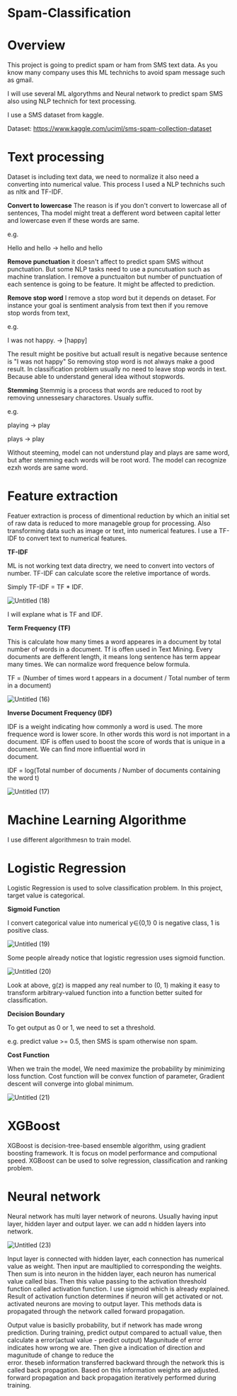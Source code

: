 # Spam-Classification

# Overview

This project is going to predict spam or ham from SMS text data.
As you know many company uses this ML technichs to avoid spam message such as gmail.

I will use several ML algorythms and Neural network to predict spam SMS also using NLP technich for text processing.

I use a SMS dataset from kaggle.

Dataset: https://www.kaggle.com/uciml/sms-spam-collection-dataset

# Text processing

Dataset is including text data, we need to normalize it also need a converting into numerical value.
This process I used a NLP technichs such as nltk and TF-IDF.


  **Convert to lowercase**
  The reason is if you don't convert to lowercase all of sentences, Tha model might treat a defferent word between capital
  letter and lowercase even if these words are same.

  e.g. 
  
  Hello and hello → hello and hello
  

  **Remove punctuation**
  it doesn't affect to predict spam SMS without punctuation. But some NLP tasks need to use a puncutuation such as machine 
  translation.
  I remove a punctuaiton but number of punctuation of each sentence is going to be feature.
  It might be affected to prediction.
  

  **Remove stop word**
  I remove a stop word but it depends on detaset. For instance your goal is sentiment analysis from text then if you remove   
  stop words from text,

  e.g.
  
  I was not happy. → [happy]

  The result might be positive but actuall result is negative because sentence is "I was not happy"
  So removing stop word is not always make a good result.
  In classification problem usually no need to leave stop words in text. Because able to understand general idea without 
  stopwords.
  

  **Stemming**
  Stemmig is a process that words are reduced to root by removing unnessesary charactores.
  Usualy suffix.

  e.g.

  playing → play

  plays → play
  
  Without steeming, model can not understund play and plays are same word, but after stemming each words will be root word.
  The model can recognize ezxh words are same word.
  

# Feature extraction

Featuer extraction is process of dimentional reduction by which an initial set of raw data is reduced to more manageble group for processing. Also transforming data such as image or text, into numerical features.
I use a TF-IDF to convert text to numerical features.

  **TF-IDF**
  
  ML is not working text data directry, we need to convert into vectors of number.
  TF-IDF can calculate score the reletive importance of words.
  
  Simply TF-IDF = TF * IDF.
  
  ![Untitled (18)](https://user-images.githubusercontent.com/25543738/75927724-c3cac900-5e21-11ea-8008-8b8a611aff58.png)

  
  I will explane what is TF and IDF.
    

   **Term Frequency (TF)**
   
   This is calculate how many times a word appeares in a document by total number of words in a document.
   Tf is offen used in Text Mining.
   Every documents are defferent length, it means long sentence has term appear many times.
   We can normalize word frequence below formula.

   TF = (Number of times word t appears in a document / Total number of term in a document)

   ![Untitled (16)](https://user-images.githubusercontent.com/25543738/75927820-f70d5800-5e21-11ea-8004-d103269ad4b7.png)


   
   **Inverse Document Frequency (IDF)**
   
   IDF is a weight indicating how commonly a word is used. The more frequence word is lower score. In other words
   this word is not important in a document.
   IDF is offen used to boost the score of words that is unique in a document. We can find more influential word in  
   document.

   IDF = log(Total number of documents / Number of documents containing the word t)

   ![Untitled (17)](https://user-images.githubusercontent.com/25543738/75927772-dd6c1080-5e21-11ea-82c0-81a5b631051c.png)
   
   
# Machine Learning Algorithme

I use different algorithmesn to train model.

# Logistic Regression
 
 Logistic Regression is used to solve classification problem.
 In this project, target value is categorical.
 
 **Sigmoid Function**
 
 I convert categorical value into numerical
 y∈{0,1} 0 is negative class, 1 is positive class. 
 
 ![Untitled (19)](https://user-images.githubusercontent.com/25543738/75945598-9268f200-5e4f-11ea-9ea5-ab89f226a414.png)
 
 Some people already notice that logistic regression uses sigmoid function.
 
 ![Untitled (20)](https://user-images.githubusercontent.com/25543738/75945654-b298b100-5e4f-11ea-8e60-87199c39b0be.png)
  
  Look at above, g(z) is mapped any real number to (0, 1) making it easy to transform arbitrary-valued function into a 
  function 
  better suited for classification.
  
  **Decision Boundary**
  
  To get output as 0 or 1, we need to set a threshold.
  
  e.g.
  predict value >= 0.5, then SMS is spam otherwise non spam.
  
  **Cost Function**
  
  When we train the model, We need maximize the probability by minimizing loss function.
  Cost function will be convex function of parameter, Gradient descent will converge into global minimum.
 
 ![Untitled (21)](https://user-images.githubusercontent.com/25543738/75947154-453b4f00-5e54-11ea-9fa2-d22b18a571c7.png)
 
 
 # XGBoost
 
 XGBoost is decision-tree-based ensemble algorithm, using gradient boosting framework.
 It is focus on model performance and computional speed.
 XGBoost can be used to solve regression, classification and ranking problem.
 
 # Neural network
 
 Neural network has multi layer network of neurons.
 Usually having input layer, hidden layer and output layer.
 we can add n hidden layers into network.
 
 ![Untitled (23)](https://user-images.githubusercontent.com/25543738/75950624-918b8c80-5e5e-11ea-894d-32871a8f69c2.png)
 
 Input layer is connected with hidden layer, each connection has numerical value as weight.
 Then input are maultiplied to corresponding the weights. Then sum is into neuron in the hidden layer, each neuron has 
 numerical value called bias. Then this value passing to the activation threshold function called activation function.
 I use sigmoid which is already explained.
 Result of activation function determines if neuron will get activated or not.
 activated neurons are moving to output layer.
 This methods data is propagated through the network called forward propagation.
 
 Output value is basiclly probability, but if network has made wrong prediction.
 During training, predict output compared to actuall value, then calculate a error(actual value - predict output)
 Magunitude of error indicates how wrong we are. Then give a indication of direction and magunitude of change to reduce the  
 error. theseb information transferred backward through the network this is called back propagation.
 Based on this information weights are adjusted.
 forward propagation and back propagation iteratively performed during training.
 
 
 
 
 
 
 
 
 
 

 


 
 
 
 
 

 
 
 
 

 
 
 
 
    
    
    
  
  
  
  
  

  






